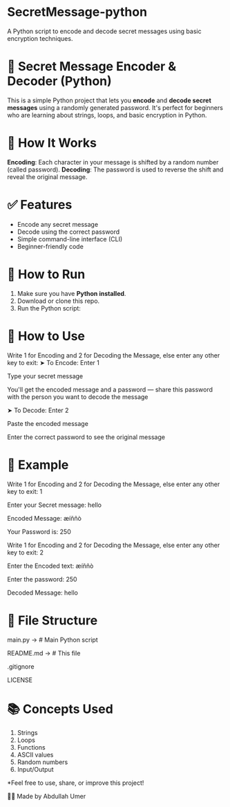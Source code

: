 # SecretMessage-python
A Python script to encode and decode secret messages using basic encryption techniques.

# 🔐 Secret Message Encoder & Decoder (Python)
This is a simple Python project that lets you **encode** and **decode secret messages** using a randomly generated password. It's perfect for beginners who are learning about strings, loops, and basic encryption in Python.

# 🧠 How It Works
**Encoding**: Each character in your message is shifted by a random number (called password).
**Decoding**: The password is used to reverse the shift and reveal the original message.

# ✅ Features
- Encode any secret message
- Decode using the correct password
- Simple command-line interface (CLI)
- Beginner-friendly code

# 🚀 How to Run
1. Make sure you have **Python installed**.
2. Download or clone this repo.
3. Run the Python script:

# 🤺 How to Use
Write 1 for Encoding and 2 for Decoding the Message, else enter any other key to exit:
➤ To Encode:
Enter 1

Type your secret message

You'll get the encoded message and a password — share this password with the person you want to decode the message

➤ To Decode:
Enter 2

Paste the encoded message

Enter the correct password to see the original message

# 📝 Example
Write 1 for Encoding and 2 for Decoding the Message, else enter any other key to exit: 1

Enter your Secret message: hello

Encoded Message: æíññò

Your Password is: 250

Write 1 for Encoding and 2 for Decoding the Message, else enter any other key to exit: 2

Enter the Encoded text: æíññò

Enter the password: 250

Decoded Message: hello

# 📁 File Structure
main.py     ->    # Main Python script

README.md   ->    # This file

.gitignore

LICENSE

# 📚 Concepts Used
1. Strings
2. Loops
3. Functions
4. ASCII values
5. Random numbers
6. Input/Output

*Feel free to use, share, or improve this project!

👨‍💻 Made by Abdullah Umer
